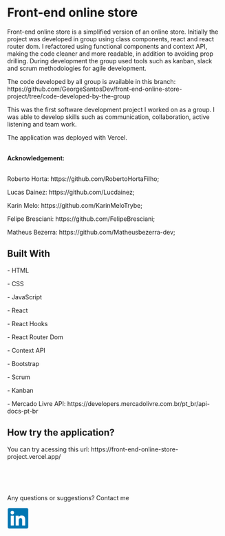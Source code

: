 <h1>Front-end online store</h1>

<p>
    Front-end online store is a simplified version of an online store. Initially the project was developed in group using class components, react and 
    react router dom. I refactored using functional components and context API, making the code cleaner and more readable, in addition to avoiding prop 
    drilling. During development the group used tools such as kanban, slack and scrum methodologies for agile development.
</p>

<p>
  The code developed by all group is available in this branch: https://github.com/GeorgeSantosDev/front-end-online-store-project/tree/code-developed-by-the-group
</p>
<p>
    This was the first software development project I worked on as a group. I was able to develop skills such as communication, collaboration, active 
    listening and team work.
</p>
    
<p>
   The application was deployed with Vercel.
</p>
<br />
<strong>Acknowledgement: </strong>
<br /><br />
<p> Roberto Horta: https://github.com/RobertoHortaFilho; </p>
<p> Lucas Dainez: https://github.com/Lucdainez; </p>
<p> Karin Melo: https://github.com/KarinMeloTrybe; </p>
<p> Felipe Bresciani: https://github.com/FelipeBresciani;</p>
<p> Matheus Bezerra: https://github.com/Matheusbezerra-dev;</p>

<h2>
 Built With
</h2>

<p> - HTML </p>
<p> - CSS </p>
<p> - JavaScript </p>
<p> - React </p>
<p> - React Hooks </p>
<p> - React Router Dom </p>
<p> - Context API </p>
<p> - Bootstrap </p>
<p> - Scrum </p>
<p> - Kanban </p>
<p> - Mercado Livre API: https://developers.mercadolivre.com.br/pt_br/api-docs-pt-br </p>

<h2>
  How try the application?
</h2>

<p> You can try acessing this url: https://front-end-online-store-project.vercel.app/</p>

<br />
<br />
<br /> 

<p> Any questions or suggestions? Contact me </p>

<a href="https://www.linkedin.com/in/george-santos-dev" rel="nofollow">
  <img
    height="50px"
    width="50px"
    src="https://raw.githubusercontent.com/devicons/devicon/1119b9f84c0290e0f0b38982099a2bd027a48bf1/icons/linkedin/linkedin-original.svg"
    alt="LinkedIn"
  />   
</a>
